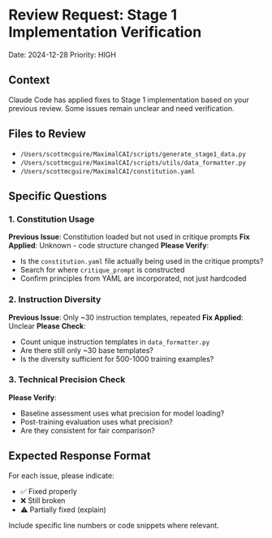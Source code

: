 # Review Request: Stage 1 Implementation Verification
Date: 2024-12-28
Priority: HIGH

## Context
Claude Code has applied fixes to Stage 1 implementation based on your previous review. Some issues remain unclear and need verification.

## Files to Review
- `/Users/scottmcguire/MaximalCAI/scripts/generate_stage1_data.py`
- `/Users/scottmcguire/MaximalCAI/scripts/utils/data_formatter.py`
- `/Users/scottmcguire/MaximalCAI/constitution.yaml`

## Specific Questions

### 1. Constitution Usage
**Previous Issue**: Constitution loaded but not used in critique prompts
**Fix Applied**: Unknown - code structure changed
**Please Verify**: 
- Is the `constitution.yaml` file actually being used in the critique prompts?
- Search for where `critique_prompt` is constructed
- Confirm principles from YAML are incorporated, not just hardcoded

### 2. Instruction Diversity
**Previous Issue**: Only ~30 instruction templates, repeated
**Fix Applied**: Unclear
**Please Check**:
- Count unique instruction templates in `data_formatter.py`
- Are there still only ~30 base templates?
- Is the diversity sufficient for 500-1000 training examples?

### 3. Technical Precision Check
**Please Verify**:
- Baseline assessment uses what precision for model loading?
- Post-training evaluation uses what precision?
- Are they consistent for fair comparison?

## Expected Response Format
For each issue, please indicate:
- ✅ Fixed properly
- ❌ Still broken
- ⚠️ Partially fixed (explain)

Include specific line numbers or code snippets where relevant.
